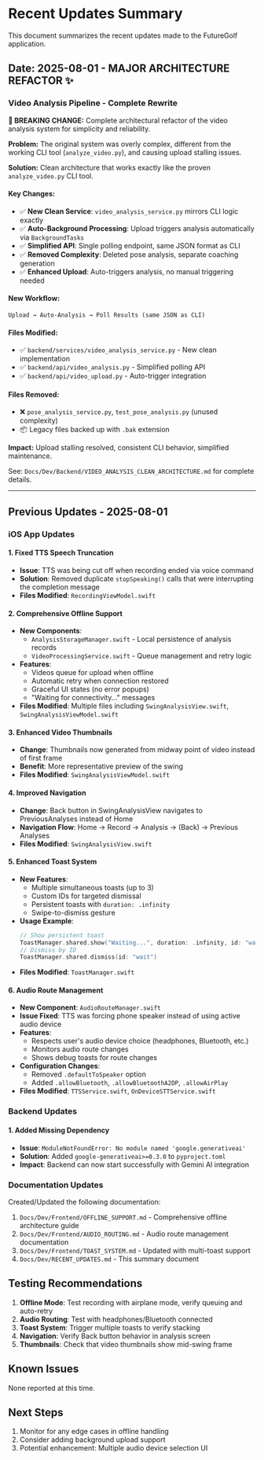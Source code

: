# Recent Updates Summary

This document summarizes the recent updates made to the FutureGolf application.

## Date: 2025-08-01 - MAJOR ARCHITECTURE REFACTOR ✨

### Video Analysis Pipeline - Complete Rewrite

**🚨 BREAKING CHANGE:** Complete architectural refactor of the video analysis system for simplicity and reliability.

**Problem:** The original system was overly complex, different from the working CLI tool (`analyze_video.py`), and causing upload stalling issues.

**Solution:** Clean architecture that works exactly like the proven `analyze_video.py` CLI tool.

#### Key Changes:
- ✅ **New Clean Service**: `video_analysis_service.py` mirrors CLI logic exactly
- ✅ **Auto-Background Processing**: Upload triggers analysis automatically via `BackgroundTasks`
- ✅ **Simplified API**: Single polling endpoint, same JSON format as CLI
- ✅ **Removed Complexity**: Deleted pose analysis, separate coaching generation
- ✅ **Enhanced Upload**: Auto-triggers analysis, no manual triggering needed

#### New Workflow:
```
Upload → Auto-Analysis → Poll Results (same JSON as CLI)
```

#### Files Modified:
- ✅ `backend/services/video_analysis_service.py` - New clean implementation
- ✅ `backend/api/video_analysis.py` - Simplified polling API  
- ✅ `backend/api/video_upload.py` - Auto-trigger integration

#### Files Removed:
- ❌ `pose_analysis_service.py`, `test_pose_analysis.py` (unused complexity)
- 📦 Legacy files backed up with `.bak` extension

**Impact:** Upload stalling resolved, consistent CLI behavior, simplified maintenance.

See: `Docs/Dev/Backend/VIDEO_ANALYSIS_CLEAN_ARCHITECTURE.md` for complete details.

---

## Previous Updates - 2025-08-01

### iOS App Updates

#### 1. Fixed TTS Speech Truncation
- **Issue**: TTS was being cut off when recording ended via voice command
- **Solution**: Removed duplicate `stopSpeaking()` calls that were interrupting the completion message
- **Files Modified**: `RecordingViewModel.swift`

#### 2. Comprehensive Offline Support
- **New Components**:
  - `AnalysisStorageManager.swift` - Local persistence of analysis records
  - `VideoProcessingService.swift` - Queue management and retry logic
- **Features**:
  - Videos queue for upload when offline
  - Automatic retry when connection restored
  - Graceful UI states (no error popups)
  - "Waiting for connectivity..." messages
- **Files Modified**: Multiple files including `SwingAnalysisView.swift`, `SwingAnalysisViewModel.swift`

#### 3. Enhanced Video Thumbnails
- **Change**: Thumbnails now generated from midway point of video instead of first frame
- **Benefit**: More representative preview of the swing
- **Files Modified**: `SwingAnalysisViewModel.swift`

#### 4. Improved Navigation
- **Change**: Back button in SwingAnalysisView navigates to PreviousAnalyses instead of Home
- **Navigation Flow**: Home → Record → Analysis → (Back) → Previous Analyses
- **Files Modified**: `SwingAnalysisView.swift`

#### 5. Enhanced Toast System
- **New Features**:
  - Multiple simultaneous toasts (up to 3)
  - Custom IDs for targeted dismissal
  - Persistent toasts with `duration: .infinity`
  - Swipe-to-dismiss gesture
- **Usage Example**:
  ```swift
  // Show persistent toast
  ToastManager.shared.show("Waiting...", duration: .infinity, id: "wait")
  // Dismiss by ID
  ToastManager.shared.dismiss(id: "wait")
  ```
- **Files Modified**: `ToastManager.swift`

#### 6. Audio Route Management
- **New Component**: `AudioRouteManager.swift`
- **Issue Fixed**: TTS was forcing phone speaker instead of using active audio device
- **Features**:
  - Respects user's audio device choice (headphones, Bluetooth, etc.)
  - Monitors audio route changes
  - Shows debug toasts for route changes
- **Configuration Changes**:
  - Removed `.defaultToSpeaker` option
  - Added `.allowBluetooth`, `.allowBluetoothA2DP`, `.allowAirPlay`
- **Files Modified**: `TTSService.swift`, `OnDeviceSTTService.swift`

### Backend Updates

#### 1. Added Missing Dependency
- **Issue**: `ModuleNotFoundError: No module named 'google.generativeai'`
- **Solution**: Added `google-generativeai>=0.3.0` to `pyproject.toml`
- **Impact**: Backend can now start successfully with Gemini AI integration

### Documentation Updates

Created/Updated the following documentation:
1. `Docs/Dev/Frontend/OFFLINE_SUPPORT.md` - Comprehensive offline architecture guide
2. `Docs/Dev/Frontend/AUDIO_ROUTING.md` - Audio route management documentation
3. `Docs/Dev/Frontend/TOAST_SYSTEM.md` - Updated with multi-toast support
4. `Docs/Dev/RECENT_UPDATES.md` - This summary document

## Testing Recommendations

1. **Offline Mode**: Test recording with airplane mode, verify queuing and auto-retry
2. **Audio Routing**: Test with headphones/Bluetooth connected
3. **Toast System**: Trigger multiple toasts to verify stacking
4. **Navigation**: Verify Back button behavior in analysis screen
5. **Thumbnails**: Check that video thumbnails show mid-swing frame

## Known Issues

None reported at this time.

## Next Steps

1. Monitor for any edge cases in offline handling
2. Consider adding background upload support
3. Potential enhancement: Multiple audio device selection UI